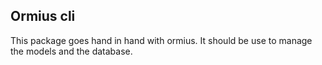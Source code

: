 ## Ormius cli
This package goes hand in hand with ormius. It should be use to manage the models and the database.